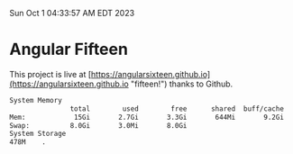 Sun Oct  1 04:33:57 AM EDT 2023

# Angular Fifteen


This project is live at [https://angularsixteen.github.io](https://angularsixteen.github.io "fifteen!") thanks to Github.

```bash
System Memory
               total        used        free      shared  buff/cache   available
Mem:            15Gi       2.7Gi       3.3Gi       644Mi       9.2Gi        11Gi
Swap:          8.0Gi       3.0Mi       8.0Gi
System Storage
478M	.
```
